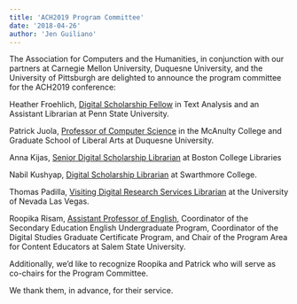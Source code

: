 ```yaml
---
title: 'ACH2019 Program Committee'
date: '2018-04-26'
author: 'Jen Guiliano'
---
```

The Association for Computers and the Humanities, in conjunction with our partners at Carnegie Mellon University, Duquesne University, and the University of Pittsburgh are delighted to announce the program committee for the ACH2019 conference:

Heather Froehlich, [Digital Scholarship Fellow](https://hfroehli.ch/) in Text Analysis and an Assistant Librarian at Penn State University.

Patrick Juola, [Professor of Computer Science](http://www.duq.edu/academics/faculty/patrick-juola) in the McAnulty College and Graduate School of Liberal Arts at Duquesne University.

Anna Kijas, [Senior Digital Scholarship Librarian](https://ds.bc.edu/people/) at Boston College Libraries

Nabil Kushyap, [Digital Scholarship Librarian](https://www.swarthmore.edu/libraries/staff) at Swarthmore College.

Thomas Padilla, [Visiting Digital Research Services Librarian](http://www.thomaspadilla.org/) at the University of Nevada Las Vegas.

Roopika Risam, [Assistant Professor of English](https://directory.salemstate.edu/profile/roopika.risam), Coordinator of the Secondary Education English Undergraduate Program, Coordinator of the Digital Studies Graduate Certificate Program, and Chair of the Program Area for Content Educators at Salem State University.

Additionally, we’d like to recognize Roopika and Patrick who will serve as co-chairs for the Program Committee.

We thank them, in advance, for their service.